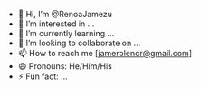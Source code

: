 - 👋 Hi, I’m @RenoaJamezu
- 👀 I’m interested in ...
- 🌱 I’m currently learning ...
- 💞️ I’m looking to collaborate on ...
- 📫 How to reach me [jamerolenor@gmail.com]
- 😄 Pronouns: He/Him/His
- ⚡ Fun fact: ...

<!---
RenoaJamezu/RenoaJamezu is a ✨ special ✨ repository because its `README.md` (this file) appears on your GitHub profile.
You can click the Preview link to take a look at your changes.
--->
